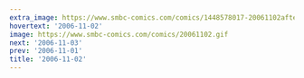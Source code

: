```yaml
---
extra_image: https://www.smbc-comics.com/comics/1448578017-20061102after.png
hovertext: '2006-11-02'
image: https://www.smbc-comics.com/comics/20061102.gif
next: '2006-11-03'
prev: '2006-11-01'
title: '2006-11-02'
---
```

